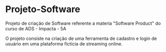 # Projeto-Software
Projeto de criação de Software referente a materia "Software Product" do curso de ADS - Impacta - 5A

O projeto consiste na criação de uma ferramenta de cadastro e login de usuário em uma plataforma fictícia de streaming online.
